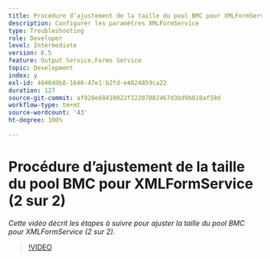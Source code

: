```yaml
---
title: Procédure d’ajustement de la taille du pool BMC pour XMLFormService (2 sur 2)
description: Configurer les paramètres XMLFormService
type: Troubleshooting
role: Developer
level: Intermediate
version: 6.5
feature: Output Service,Forms Service
topic: Development
index: y
exl-id: 404049b8-1646-47e1-b2fd-e4024859ca22
duration: 127
source-git-commit: af928e60410022f12207082467d3bd9b818af59d
workflow-type: tm+mt
source-wordcount: '43'
ht-degree: 100%

---
```



# Procédure d’ajustement de la taille du pool BMC pour XMLFormService (2 sur 2)

*Cette vidéo décrit les étapes à suivre pour ajuster la taille du pool BMC pour XMLFormService (2 sur 2).*

>[!VIDEO](https://video.tv.adobe.com/v/335553?quality=12&learn=on)
